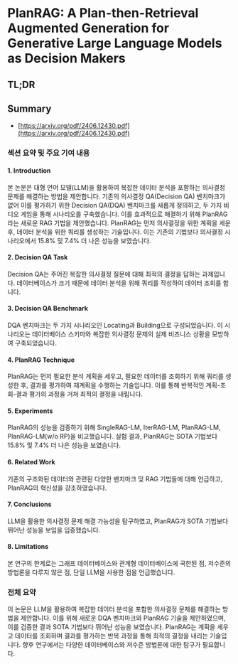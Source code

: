 # PlanRAG: A Plan-then-Retrieval Augmented Generation for Generative Large Language Models as Decision Makers
## TL;DR
## Summary
- [https://arxiv.org/pdf/2406.12430.pdf](https://arxiv.org/pdf/2406.12430.pdf)

### 섹션 요약 및 주요 기여 내용

#### 1. Introduction
본 논문은 대형 언어 모델(LLM)을 활용하여 복잡한 데이터 분석을 포함하는 의사결정 문제를 해결하는 방법을 제안합니다. 기존의 의사결정 QA(Decision QA) 벤치마크가 없어 이를 평가하기 위한 Decision QA(DQA) 벤치마크를 새롭게 정의하고, 두 가지 비디오 게임을 통해 시나리오를 구축했습니다. 이를 효과적으로 해결하기 위해 PlanRAG라는 새로운 RAG 기법을 제안했습니다. PlanRAG는 먼저 의사결정을 위한 계획을 세운 후, 데이터 분석을 위한 쿼리를 생성하는 기술입니다. 이는 기존의 기법보다 의사결정 시나리오에서 15.8% 및 7.4% 더 나은 성능을 보였습니다.

#### 2. Decision QA Task
Decision QA는 주어진 복잡한 의사결정 질문에 대해 최적의 결정을 답하는 과제입니다. 데이터베이스가 크기 때문에 데이터 분석을 위해 쿼리를 작성하여 데이터 조회를 합니다.

#### 3. Decision QA Benchmark
DQA 벤치마크는 두 가지 시나리오인 Locating과 Building으로 구성되었습니다. 이 시나리오는 데이터베이스 스키마와 복잡한 의사결정 문제의 실제 비즈니스 상황을 모방하여 구축되었습니다.

#### 4. PlanRAG Technique
PlanRAG는 먼저 필요한 분석 계획을 세우고, 필요한 데이터를 조회하기 위해 쿼리를 생성한 후, 결과를 평가하여 재계획을 수행하는 기술입니다. 이를 통해 반복적인 계획-조회-결과 평가의 과정을 거쳐 최적의 결정을 내립니다.

#### 5. Experiments
PlanRAG의 성능을 검증하기 위해 SingleRAG-LM, IterRAG-LM, PlanRAG-LM, PlanRAG-LM(w/o RP)을 비교했습니다. 실험 결과, PlanRAG는 SOTA 기법보다 15.8% 및 7.4% 더 나은 성능을 보였습니다.

#### 6. Related Work
기존의 구조화된 데이터와 관련된 다양한 벤치마크 및 RAG 기법들에 대해 언급하고, PlanRAG의 혁신성을 강조하였습니다.

#### 7. Conclusions
LLM을 활용한 의사결정 문제 해결 가능성을 탐구하였고, PlanRAG가 SOTA 기법보다 뛰어난 성능을 보임을 입증했습니다.

#### 8. Limitations
본 연구의 한계로는 그래프 데이터베이스와 관계형 데이터베이스에 국한된 점, 저수준의 방법론을 다루지 않은 점, 단일 LLM을 사용한 점을 언급했습니다.

### 전체 요약
이 논문은 LLM을 활용하여 복잡한 데이터 분석을 포함한 의사결정 문제를 해결하는 방법을 제안합니다. 이를 위해 새로운 DQA 벤치마크와 PlanRAG 기술을 제안하였으며, 이를 검증한 결과 SOTA 기법보다 뛰어난 성능을 보였습니다. PlanRAG는 계획을 세우고 데이터를 조회하며 결과를 평가하는 반복 과정을 통해 최적의 결정을 내리는 기술입니다. 향후 연구에서는 다양한 데이터베이스와 저수준 방법론에 대한 탐구가 필요합니다.
